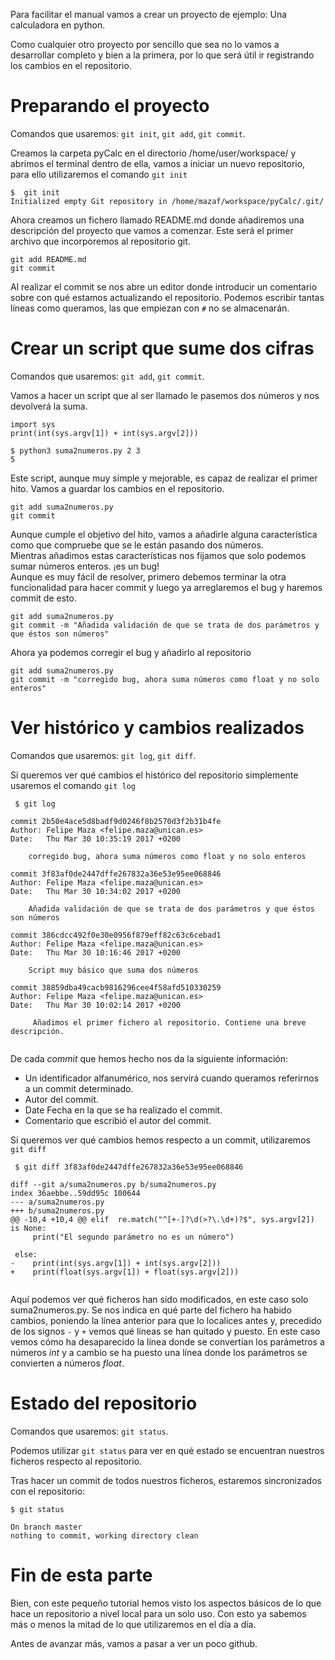 Para facilitar el manual vamos a crear un proyecto de ejemplo: Una calculadora en python.

Como cualquier otro proyecto por sencillo que sea no lo vamos a desarrollar completo y bien a la primera, por lo que será útil ir registrando los cambios en el repositorio. 

# Preparando el proyecto

Comandos que usaremos: `git init`, `git add`, `git commit`.

Creamos la carpeta pyCalc en el directorio /home/user/workspace/ y abrimos el terminal dentro de ella, vamos a iniciar un nuevo repositorio, para ello utilizaremos el comando `git init`

```
$  git init
Initialized empty Git repository in /home/mazaf/workspace/pyCalc/.git/
```

Ahora creamos un fichero llamado README.md donde añadiremos una descripción del proyecto que vamos a comenzar. Este será el primer archivo que incorporemos al repositorio git.

```
git add README.md 
git commit
```

Al realizar el commit se nos abre un editor donde introducir un comentario sobre con qué estamos actualizando el repositorio. Podemos escribir tantas líneas como queramos, las  que empiezan con `#` no se almacenarán.

# Crear un script que sume dos cifras

Comandos que usaremos: `git add`, `git commit`.

Vamos a hacer un script que al ser llamado le pasemos dos números y nos devolverá la suma.

```
import sys
print(int(sys.argv[1]) + int(sys.argv[2]))

$ python3 suma2numeros.py 2 3
5
```

Este script, aunque muy simple y mejorable, es capaz de realizar el primer hito. Vamos a guardar los cambios en el repositorio.

```
git add suma2numeros.py 
git commit 
```

Aunque cumple el objetivo del hito, vamos a añadirle alguna característica como que compruebe que se le están pasando dos números.  
Mientras añadimos estas características nos fijamos que solo podemos sumar números enteros. ¡es un bug!  
Aunque es muy fácil de resolver, primero debemos terminar la otra funcionalidad para hacer commit y luego ya arreglaremos el bug y haremos commit de esto.

```
git add suma2numeros.py 
git commit -m "Añadida validación de que se trata de dos parámetros y que éstos son números"
```

Ahora ya podemos corregir el bug y añadirlo al repositorio

```
git add suma2numeros.py 
git commit -m "corregido bug, ahora suma números como float y no solo enteros"
```

# Ver histórico y cambios realizados

Comandos que usaremos: `git log`, `git diff`.

Si queremos ver qué cambios el histórico del repositorio simplemente usaremos el comando `git log`

     $ git log  
     
     
```   
commit 2b50e4ace5d8badf9d0246f8b2570d3f2b31b4fe  
Author: Felipe Maza <felipe.maza@unican.es>  
Date:   Thu Mar 30 10:35:19 2017 +0200

    corregido bug, ahora suma números como float y no solo enteros

commit 3f83af0de2447dffe267832a36e53e95ee068846  
Author: Felipe Maza <felipe.maza@unican.es>  
Date:   Thu Mar 30 10:34:02 2017 +0200

    Añadida validación de que se trata de dos parámetros y que éstos son números

commit 386cdcc492f0e30e0956f879eff82c63c6cebad1  
Author: Felipe Maza <felipe.maza@unican.es>  
Date:   Thu Mar 30 10:16:46 2017 +0200

    Script muy básico que suma dos números

commit 38859dba49cacb9816296cee4f58afd510330259  
Author: Felipe Maza <felipe.maza@unican.es> 
Date:   Thu Mar 30 10:02:14 2017 +0200

     Añadimos el primer fichero al repositorio. Contiene una breve descripción.
 
```

De cada _commit_ que hemos hecho nos da la siguiente información:
* Un identificador alfanumérico, nos servirá cuando queramos referirnos a un commit determinado.
* Autor del commit.
* Date Fecha en la que se ha realizado el commit.
* Comentario que escribió el autor del commit.


Si queremos ver qué cambios hemos respecto a un commit, utilizaremos `git diff`

     $ git diff 3f83af0de2447dffe267832a36e53e95ee068846
```     
diff --git a/suma2numeros.py b/suma2numeros.py
index 36aebbe..59dd95c 100644
--- a/suma2numeros.py
+++ b/suma2numeros.py
@@ -10,4 +10,4 @@ elif  re.match("^[+-]?\d(>?\.\d+)?$", sys.argv[2]) is None:
     print("El segundo parámetro no es un número")
 
 else:
-    print(int(sys.argv[1]) + int(sys.argv[2]))
+    print(float(sys.argv[1]) + float(sys.argv[2]))


```
Aquí podemos ver qué ficheros han sido modificados, en este caso solo suma2numeros.py. Se nos indica en qué parte del fichero ha habido cambios, poniendo la línea anterior para que lo localices antes y, precedido de los signos `-` y `+` vemos qué líneas se han quitado y puesto.
En este caso vemos cómo ha desaparecido la línea donde se convertían los parámetros a números _int_ y a cambio se ha puesto una línea donde los parámetros se convierten a números _float_.

# Estado del repositorio
Comandos que usaremos: `git status`.

Podemos utilizar `git status` para ver en qué estado se encuentran nuestros ficheros respecto al repositorio.

Tras hacer un commit de todos nuestros ficheros, estaremos sincronizados con el repositorio:

    $ git status
    
    On branch master
    nothing to commit, working directory clean

# Fin de esta parte
Bien, con este pequeño tutorial hemos visto los aspectos básicos de lo que hace un repositorio a nivel local para un solo uso. Con esto ya sabemos más o menos la mitad de lo que utilizaremos en el día a día.

Antes de avanzar más, vamos a pasar a ver un poco github.